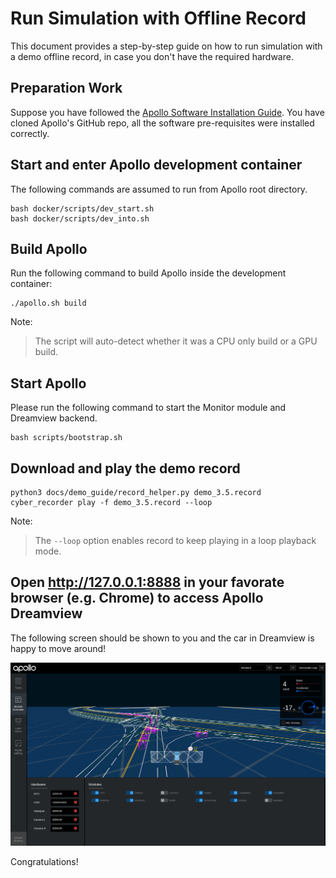 # Run Simulation with Offline Record

This document provides a step-by-step guide on how to run simulation with a demo
offline record, in case you don't have the required hardware.

## Preparation Work

Suppose you have followed the
[Apollo Software Installation Guide](../quickstart/apollo_software_installation_guide.md).
You have cloned Apollo's GitHub repo, all the software pre-requisites were
installed correctly.

## Start and enter Apollo development container

The following commands are assumed to run from Apollo root directory.

```
bash docker/scripts/dev_start.sh
bash docker/scripts/dev_into.sh
```

## Build Apollo

Run the following command to build Apollo inside the development container:

```
./apollo.sh build
```

Note:

> The script will auto-detect whether it was a CPU only build or a GPU build.

## Start Apollo

Please run the following command to start the Monitor module and Dreamview
backend.

```
bash scripts/bootstrap.sh
```

## Download and play the demo record

```
python3 docs/demo_guide/record_helper.py demo_3.5.record
cyber_recorder play -f demo_3.5.record --loop
```

Note:

> The `--loop` option enables record to keep playing in a loop playback mode.

## Open **http://127.0.0.1:8888** in your favorate browser (e.g. Chrome) to access Apollo Dreamview

The following screen should be shown to you and the car in Dreamview is happy to
move around!

![](images/dv_trajectory.png)

Congratulations!
